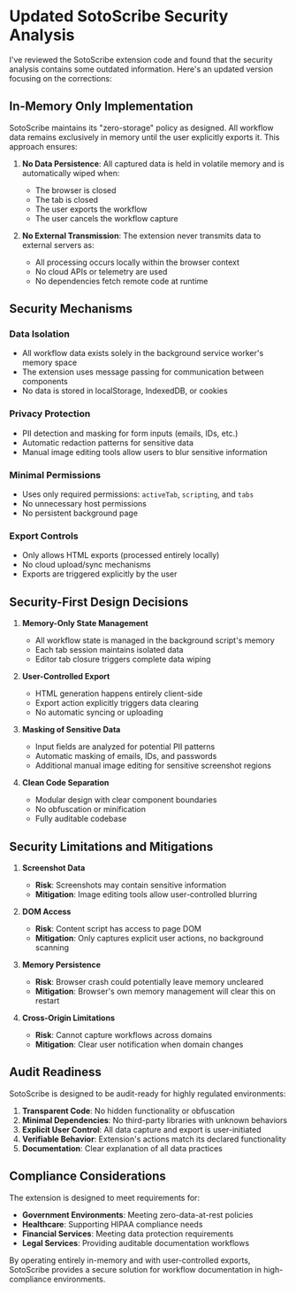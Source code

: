 # Updated SotoScribe Security Analysis

I've reviewed the SotoScribe extension code and found that the security analysis contains some outdated information. Here's an updated version focusing on the corrections:

## In-Memory Only Implementation

SotoScribe maintains its "zero-storage" policy as designed. All workflow data remains exclusively in memory until the user explicitly exports it. This approach ensures:

1. **No Data Persistence**: All captured data is held in volatile memory and is automatically wiped when:
   - The browser is closed
   - The tab is closed
   - The user exports the workflow 
   - The user cancels the workflow capture

2. **No External Transmission**: The extension never transmits data to external servers as:
   - All processing occurs locally within the browser context
   - No cloud APIs or telemetry are used
   - No dependencies fetch remote code at runtime

## Security Mechanisms

### Data Isolation
- All workflow data exists solely in the background service worker's memory space
- The extension uses message passing for communication between components
- No data is stored in localStorage, IndexedDB, or cookies

### Privacy Protection
- PII detection and masking for form inputs (emails, IDs, etc.)
- Automatic redaction patterns for sensitive data
- Manual image editing tools allow users to blur sensitive information

### Minimal Permissions
- Uses only required permissions: `activeTab`, `scripting`, and `tabs` 
- No unnecessary host permissions
- No persistent background page

### Export Controls
- Only allows HTML exports (processed entirely locally)
- No cloud upload/sync mechanisms
- Exports are triggered explicitly by the user

## Security-First Design Decisions

1. **Memory-Only State Management**
   - All workflow state is managed in the background script's memory
   - Each tab session maintains isolated data
   - Editor tab closure triggers complete data wiping

2. **User-Controlled Export**
   - HTML generation happens entirely client-side
   - Export action explicitly triggers data clearing
   - No automatic syncing or uploading

3. **Masking of Sensitive Data**
   - Input fields are analyzed for potential PII patterns
   - Automatic masking of emails, IDs, and passwords
   - Additional manual image editing for sensitive screenshot regions

4. **Clean Code Separation**
   - Modular design with clear component boundaries
   - No obfuscation or minification
   - Fully auditable codebase

## Security Limitations and Mitigations

1. **Screenshot Data**
   - **Risk**: Screenshots may contain sensitive information
   - **Mitigation**: Image editing tools allow user-controlled blurring
  
2. **DOM Access**
   - **Risk**: Content script has access to page DOM
   - **Mitigation**: Only captures explicit user actions, no background scanning

3. **Memory Persistence**
   - **Risk**: Browser crash could potentially leave memory uncleared
   - **Mitigation**: Browser's own memory management will clear this on restart

4. **Cross-Origin Limitations**
   - **Risk**: Cannot capture workflows across domains
   - **Mitigation**: Clear user notification when domain changes

## Audit Readiness

SotoScribe is designed to be audit-ready for highly regulated environments:

1. **Transparent Code**: No hidden functionality or obfuscation
2. **Minimal Dependencies**: No third-party libraries with unknown behaviors
3. **Explicit User Control**: All data capture and export is user-initiated
4. **Verifiable Behavior**: Extension's actions match its declared functionality
5. **Documentation**: Clear explanation of all data practices

## Compliance Considerations

The extension is designed to meet requirements for:

- **Government Environments**: Meeting zero-data-at-rest policies
- **Healthcare**: Supporting HIPAA compliance needs
- **Financial Services**: Meeting data protection requirements
- **Legal Services**: Providing auditable documentation workflows

By operating entirely in-memory and with user-controlled exports, SotoScribe provides a secure solution for workflow documentation in high-compliance environments.
